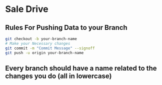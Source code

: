 # Sale Drive
## Rules For Pushing Data to your Branch

```bash
git checkout -b your-branch-name
# Make your Necessary changes 
git commit -m "Commit Message" --signoff
git push -u origin your-branch-name
```
## Every branch should have a name related to the changes you do (all in lowercase)
